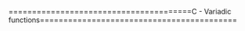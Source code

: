 =======================================C - Variadic functions==========================================




